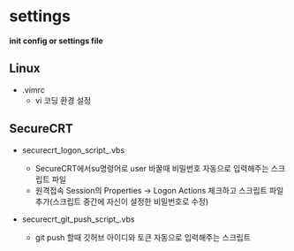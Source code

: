 # settings
**init config or settings file**

## Linux  
- .vimrc  
	- vi 코딩 환경 설정  

## SecureCRT  
- securecrt_logon_script_.vbs  
	- SecureCRT에서su명령어로 user 바꿀때 비밀번호 자동으로 입력해주는 스크립트 파일  
	- 원격접속 Session의 Properties -> Logon Actions 체크하고 스크립트 파일 추가(스크립트 중간에 자신이 설정한 비밀번호로 수정)  

- securecrt_git_push_script_.vbs  
	- git push 할때 깃허브 아이디와 토큰 자동으로 입력해주는 스크립트  
